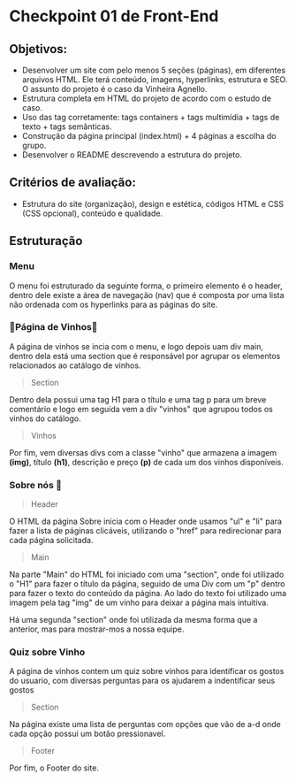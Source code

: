 <h1>Checkpoint 01 de Front-End</h1>


<h2>Objetivos:</h2>

<ul>
<li>Desenvolver um site com pelo menos 5 seções (páginas), em diferentes arquivos HTML. Ele terá conteúdo, imagens, hyperlinks, estrutura e SEO. O assunto do projeto é o caso da Vinheira Agnello.</li>

<li>Estrutura completa em HTML do projeto de acordo com o estudo de caso.</li>

<li>Uso das tag corretamente: tags containers + tags multimídia + tags de texto + tags semânticas.</li>

<li>Construção da página principal (index.html) + 4 páginas a escolha do grupo.</li>

<li>Desenvolver o README descrevendo a estrutura do projeto.</li>
</ul>

<h2>Critérios de avaliação:</h2> 
<ul>
<li>Estrutura do site (organização), design e estética, códigos HTML e CSS (CSS opcional), conteúdo e qualidade.</li>
</ul>

<h2>Estruturação</h2>

### Menu

<p>O menu foi estruturado da seguinte forma, o primeiro elemento é o header, dentro dele existe a área de navegação (nav) que é composta por uma lista não ordenada com os hyperlinks para as páginas do site.</p>


### 🍷Página de Vinhos🍷

<p>A página de vinhos se incia com o menu, e logo depois uam div main, dentro dela está uma section que é responsável por agrupar os elementos relacionados ao catálogo de vinhos.</p>

> Section

<p>Dentro dela possui uma tag H1 para o título e uma tag p para um breve comentário e logo em seguida vem a div "vinhos" que agrupou todos os vinhos do catálogo.</p>

> Vinhos

<p>Por fim, vem diversas divs com a classe "vinho" que armazena a imagem <b>(img)</b>, título <b>(h1)</b>, descrição e preço <b>(p)</b> de cada um dos vinhos disponíveis. </p>


### Sobre nós 📢

> Header

<p>O HTML da página Sobre inicia com o Header onde usamos "ul" e "li" para fazer a lista de páginas clicáveis, utilizando o  "href" para redirecionar para cada página solicitada.</p>

> Main

<p>Na parte "Main" do HTML foi iniciado com uma "section", onde foi utilizado o "H1" para fazer o título da página, seguido de uma Div com um "p" dentro para fazer o texto do conteúdo da página. Ao lado do texto foi utilizado uma imagem pela tag "img" de um vinho para deixar a página mais intuitiva.</p>

<p>Há uma segunda "section" onde foi utilizada da mesma forma que a anterior, mas para mostrar-mos a nossa equipe.</p>


### Quiz sobre Vinho

<p>A página de vinhos contem um quiz sobre vinhos para identificar os gostos do usuario, com diversas perguntas para os ajudarem a indentificar seus gostos</p>

> Section

<p>Na página existe uma lista de perguntas com opções que vão de a-d onde cada opção possui um botão pressionavel.</p>


> Footer

<p>Por fim, o Footer do site.</p>
